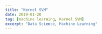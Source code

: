 ```yaml
---
title: "Kernel SVM"
date: 2019-01-20
tag: [machine learning, Kernel SVM]
excerpt: "Data Science, Machine Learning"
---
```

